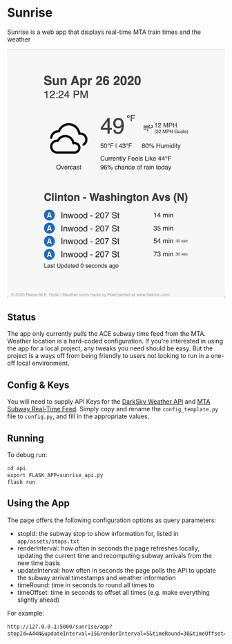 # Sunrise
Sunrise is a web app that displays real-time MTA train times and the weather

![Screenshot](https://github.com/rmehyde/sunrise/blob/master/sunrise_screenshot.png)

## Status
The app only currently pulls the ACE subway time feed from the MTA. Weather location is a hard-coded configuration. If you're interested in using the app for a local project, any tweaks you need should be easy. But the project is a ways off from being friendly to users not looking to run in a one-off local environment.

## Config & Keys
You will need to supply API Keys for the [DarkSky Weather API](https://darksky.net/) and [MTA Subway Real-Time Feed](https://datamine.mta.info/feed-documentation). Simply copy and rename the `config_template.py` file to `config.py`, and fill in the appropriate values.

## Running

To debug run:
```
cd api
export FLASK_APP=sunrise_api.py
flask run
```

## Using the App

The page offers the following configuration options as query parameters:

- stopId: the subway stop to show information for, listed in `app/assets/stops.txt`
- renderInterval: how often in seconds the page refreshes locally, updating the current time and recomputing subway arrivals from the new time basis
- updateInterval: how often in seconds the page polls the API to update the subway arrival timestamps and weather information
- timeRound: time in seconds to round all times to
- timeOffset: time in seconds to offset all times (e.g. make everything slightly ahead)

For example:
```
http://127.0.0.1:5000/sunrise/app?stopId=A44N&updateInterval=15&renderInterval=5&timeRound=30&timeOffset=10
```
